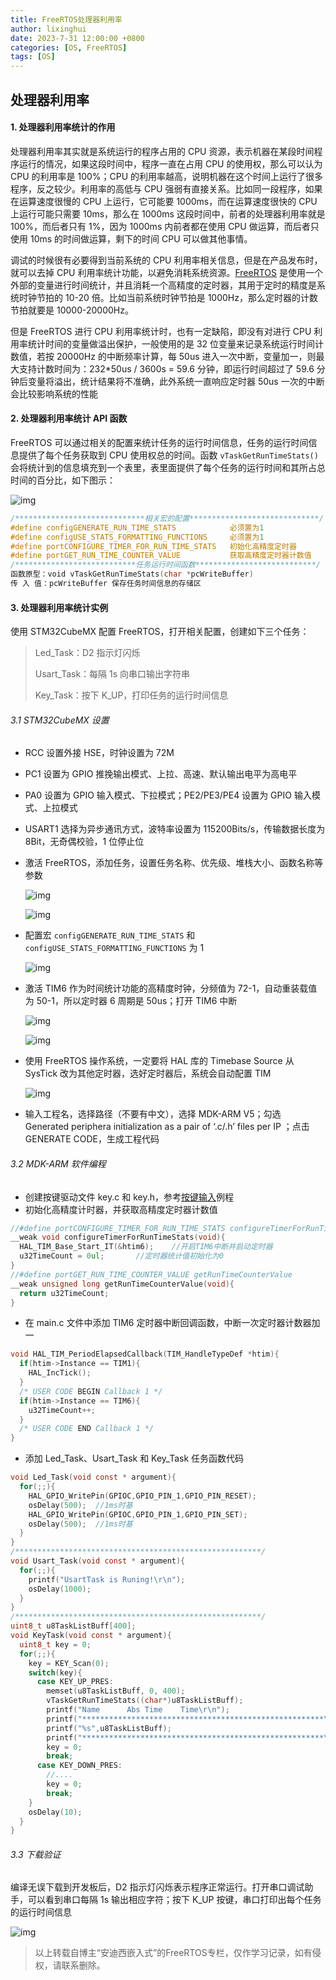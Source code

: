 ```yaml
---
title: FreeRTOS处理器利用率
author: lixinghui
date: 2023-7-31 12:00:00 +0800
categories: [OS, FreeRTOS]
tags: [OS]
---
```





## 处理器利用率



#### 1. 处理器利用率统计的作用

处理器利用率其实就是系统运行的程序占用的 CPU 资源，表示机器在某段时间程序运行的情况，如果这段时间中，程序一直在占用 CPU 的使用权，那么可以认为 CPU 的利用率是 100%；CPU 的利用率越高，说明机器在这个时间上运行了很多程序，反之较少。利用率的高低与 CPU 强弱有直接关系。比如同一段程序，如果在运算速度很慢的 CPU 上运行，它可能要 1000ms，而在运算速度很快的 CPU 上运行可能只需要 10ms，那么在 1000ms 这段时间中，前者的处理器利用率就是 100%，而后者只有 1%，因为 1000ms 内前者都在使用 CPU 做运算，而后者只使用 10ms 的时间做运算，剩下的时间 CPU 可以做其他事情。



调试的时候很有必要得到当前系统的 CPU 利用率相关信息，但是在产品发布时，就可以去掉 CPU 利用率统计功能，以避免消耗系统资源。[FreeRTOS](https://so.csdn.net/so/search?q=FreeRTOS&spm=1001.2101.3001.7020) 是使用一个外部的变量进行时间统计，并且消耗一个高精度的定时器，其用于定时的精度是系统时钟节拍的 10-20 倍。比如当前系统时钟节拍是 1000Hz，那么定时器的计数节拍就要是 10000-20000Hz。



但是 FreeRTOS 进行 CPU 利用率统计时，也有一定缺陷，即没有对进行 CPU 利用率统计时间的变量做溢出保护，一般使用的是 32 位变量来记录系统运行时间计数值，若按 20000Hz 的中断频率计算，每 50us 进入一次中断，变量加一，则最大支持计数时间为：232*50us / 3600s = 59.6 分钟，即运行时间超过了 59.6 分钟后变量将溢出，统计结果将不准确，此外系统一直响应定时器 50us 一次的中断会比较影响系统的性能



#### 2. 处理器利用率统计 API 函数

FreeRTOS 可以通过相关的配置来统计任务的运行时间信息，任务的运行时间信息提供了每个任务获取到 CPU 使用权总的时间。函数 `vTaskGetRunTimeStats() `会将统计到的信息填充到一个表里，表里面提供了每个任务的运行时间和其所占总时间的百分比，如下图示：

![img](https://img-blog.csdnimg.cn/20210119161111911.png)



```c
/*****************************相关宏的配置*****************************/
#define configGENERATE_RUN_TIME_STATS 			 必须置为1
#define configUSE_STATS_FORMATTING_FUNCTIONS	 必须置为1
#define portCONFIGURE_TIMER_FOR_RUN_TIME_STATS   初始化高精度定时器
#define portGET_RUN_TIME_COUNTER_VALUE   		 获取高精度定时器计数值
/***************************任务运行时间函数***************************/
函数原型：void vTaskGetRunTimeStats(char *pcWriteBuffer)
传 入 值：pcWriteBuffer 保存任务时间信息的存储区
```



#### 3. 处理器利用率统计实例

使用 STM32CubeMX 配置 FreeRTOS，打开相关配置，创建如下三个任务：

>   Led_Task：D2 指示灯闪烁
>
>   Usart_Task：每隔 1s 向串口输出字符串
>
>   Key_Task：按下 K_UP，打印任务的运行时间信息



###### 3.1 STM32CubeMX 设置

-   RCC 设置外接 HSE，时钟设置为 72M

-   PC1 设置为 GPIO 推挽输出模式、上拉、高速、默认输出电平为高电平

-   PA0 设置为 GPIO 输入模式、下拉模式；PE2/PE3/PE4 设置为 GPIO 输入模式、上拉模式

-   USART1 选择为异步通讯方式，波特率设置为 115200Bits/s，传输数据长度为 8Bit，无奇偶校验，1 位停止位

-   激活 FreeRTOS，添加任务，设置任务名称、优先级、堆栈大小、函数名称等参数

    ![img](https://img-blog.csdnimg.cn/20210104223126573.png?x-oss-process=image/watermark,type_ZmFuZ3poZW5naGVpdGk,shadow_10,text_aHR0cHM6Ly9ibG9nLmNzZG4ubmV0L0NodWFuZ2tlX0FuZHk=,size_16,color_FFFFFF,t_70)

    ![img](https://img-blog.csdnimg.cn/20210104223502179.png?x-oss-process=image/watermark,type_ZmFuZ3poZW5naGVpdGk,shadow_10,text_aHR0cHM6Ly9ibG9nLmNzZG4ubmV0L0NodWFuZ2tlX0FuZHk=,size_16,color_FFFFFF,t_70)

    

-   配置宏 `configGENERATE_RUN_TIME_STATS` 和 `configUSE_STATS_FORMATTING_FUNCTIONS` 为 1

    ![img](https://img-blog.csdnimg.cn/20210119171203633.png?x-oss-process=image/watermark,type_ZmFuZ3poZW5naGVpdGk,shadow_10,text_aHR0cHM6Ly9ibG9nLmNzZG4ubmV0L0NodWFuZ2tlX0FuZHk=,size_16,color_FFFFFF,t_70)

    

-   激活 TIM6 作为时间统计功能的高精度时钟，分频值为 72-1，自动重装载值为 50-1，所以定时器 6 周期是 50us；打开 TIM6 中断

    ![img](https://img-blog.csdnimg.cn/20210119170634944.png?x-oss-process=image/watermark,type_ZmFuZ3poZW5naGVpdGk,shadow_10,text_aHR0cHM6Ly9ibG9nLmNzZG4ubmV0L0NodWFuZ2tlX0FuZHk=,size_16,color_FFFFFF,t_70)

    ![img](https://img-blog.csdnimg.cn/20210119170727302.png?x-oss-process=image/watermark,type_ZmFuZ3poZW5naGVpdGk,shadow_10,text_aHR0cHM6Ly9ibG9nLmNzZG4ubmV0L0NodWFuZ2tlX0FuZHk=,size_16,color_FFFFFF,t_70)

    

-   使用 FreeRTOS 操作系统，一定要将 HAL 库的 Timebase Source 从 SysTick 改为其他定时器，选好定时器后，系统会自动配置 TIM

    ![img](https://img-blog.csdnimg.cn/20210105112028414.png?x-oss-process=image/watermark,type_ZmFuZ3poZW5naGVpdGk,shadow_10,text_aHR0cHM6Ly9ibG9nLmNzZG4ubmV0L0NodWFuZ2tlX0FuZHk=,size_16,color_FFFFFF,t_70#pic_center)

    

-   输入工程名，选择路径（不要有中文），选择 MDK-ARM V5；勾选 Generated periphera initialization as a pair of ‘.c/.h’ files per IP ；点击 GENERATE CODE，生成工程代码



###### 3.2 MDK-ARM 软件编程

-   创建按键驱动文件 key.c 和 key.h，参考[按键输入](https://blog.csdn.net/Chuangke_Andy/article/details/108569293)例程
-   初始化高精度计时器，并获取高精度定时器计数值

```c
//#define portCONFIGURE_TIMER_FOR_RUN_TIME_STATS configureTimerForRunTimeStats
__weak void configureTimerForRunTimeStats(void){
  HAL_TIM_Base_Start_IT(&htim6);	//开启TIM6中断并启动定时器
  u32TimeCount = 0ul;		//定时器统计值初始化为0
}
//#define portGET_RUN_TIME_COUNTER_VALUE getRunTimeCounterValue 
__weak unsigned long getRunTimeCounterValue(void){
  return u32TimeCount;
}
```



-   在 main.c 文件中添加 TIM6 定时器中断回调函数，中断一次定时器计数器加一

```c
void HAL_TIM_PeriodElapsedCallback(TIM_HandleTypeDef *htim){
  if(htim->Instance == TIM1){
    HAL_IncTick();
  }
  /* USER CODE BEGIN Callback 1 */
  if(htim->Instance == TIM6){
    u32TimeCount++;
  }
  /* USER CODE END Callback 1 */
}
```



-   添加 Led_Task、Usart_Task 和 Key_Task 任务函数代码

```c
void Led_Task(void const * argument){
  for(;;){
	HAL_GPIO_WritePin(GPIOC,GPIO_PIN_1,GPIO_PIN_RESET);
    osDelay(500);  //1ms时基
	HAL_GPIO_WritePin(GPIOC,GPIO_PIN_1,GPIO_PIN_SET);
    osDelay(500);  //1ms时基
  }
}
/*******************************************************/
void Usart_Task(void const * argument){
  for(;;){
	printf("UsartTask is Runing!\r\n");
    osDelay(1000);
  }
}
/*******************************************************/
uint8_t u8TaskListBuff[400];
void KeyTask(void const * argument){
  uint8_t key = 0;	
  for(;;){
    key = KEY_Scan(0);	
	switch(key){
	  case KEY_UP_PRES:
		memset(u8TaskListBuff, 0, 400);
		vTaskGetRunTimeStats((char*)u8TaskListBuff);
		printf("Name      Abs Time    Time\r\n");
		printf("******************************************************\r\n");
		printf("%s",u8TaskListBuff);
		printf("******************************************************\r\n");
		key = 0;
		break;
	  case KEY_DOWN_PRES:
		//....
		key = 0;
		break;
	}
	osDelay(10);
  }
}
```



###### 3.3 下载验证

编译无误下载到开发板后，D2 指示灯闪烁表示程序正常运行。打开串口调试助手，可以看到串口每隔 1s 输出相应字符；按下 K_UP 按键，串口打印出每个任务的运行时间信息

![img](https://img-blog.csdnimg.cn/20210119180951406.png?x-oss-process=image/watermark,type_ZmFuZ3poZW5naGVpdGk,shadow_10,text_aHR0cHM6Ly9ibG9nLmNzZG4ubmV0L0NodWFuZ2tlX0FuZHk=,size_16,color_FFFFFF,t_70)








>    以上转载自博主“安迪西嵌入式”的FreeRTOS专栏，仅作学习记录，如有侵权，请联系删除。